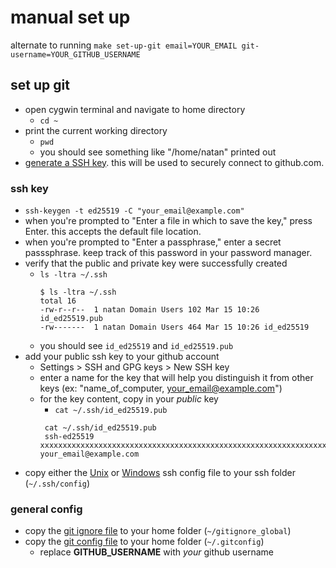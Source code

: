 # manual set up 
alternate to running 
`make set-up-git email=YOUR_EMAIL git-username=YOUR_GITHUB_USERNAME`

## set up git
- open cygwin terminal and navigate to home directory 
  - `cd ~`
- print the current working directory
  - `pwd`
  - you should see something like "/home/natan" printed out
- [generate a SSH key](https://docs.github.com/en/authentication/connecting-to-github-with-ssh).  this will be used to securely connect to github.com. 

### ssh key
  - `ssh-keygen -t ed25519 -C "your_email@example.com"`
  - when you're prompted to "Enter a file in which to save the key," press Enter. this accepts the default file location.
  - when you're prompted to "Enter a passphrase," enter a secret passsphrase.  keep track of this password in your password manager.
- verify that the public and private key were successfully created      
  - `ls -ltra ~/.ssh`   
    ```
    $ ls -ltra ~/.ssh
    total 16
    -rw-r--r--  1 natan Domain Users 102 Mar 15 10:26 id_ed25519.pub
    -rw-------  1 natan Domain Users 464 Mar 15 10:26 id_ed25519
    ```
  - you should see `id_ed25519` and `id_ed25519.pub`
- add your public ssh key to your github account
  - Settings > SSH and GPG keys > New SSH key
  - enter a name for the key that will help you distinguish it from other keys (ex: "name_of_computer, your_email@example.com") 
  - for the key content, copy in your *public* key
    - `cat ~/.ssh/id_ed25519.pub`
    ```
     cat ~/.ssh/id_ed25519.pub
     ssh-ed25519 xxxxxxxxxxxxxxxxxxxxxxxxxxxxxxxxxxxxxxxxxxxxxxxxxxxxxxxxxxxxxxxxxxxx your_email@example.com
    ```
- copy either the [Unix](./unix/config) or [Windows](./windows/config) ssh config file to your ssh folder (`~/.ssh/config`)

### general config
- copy the [git ignore file](./git/gitignore_global) to  your home folder (`~/gitignore_global`)
- copy the [git config file](./git/gitconfig) to your home folder (`~/.gitconfig`)
  - replace **GITHUB_USERNAME** with *your* github username